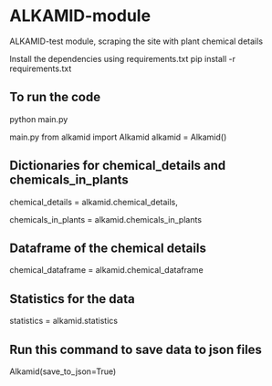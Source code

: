 # ALKAMID-module
ALKAMID-test module, scraping the site with plant chemical details


Install the dependencies using requirements.txt
pip install -r requirements.txt

## To run the code
python main.py


main.py
from alkamid import Alkamid
alkamid = Alkamid()

## Dictionaries for chemical_details and chemicals_in_plants 
chemical_details = alkamid.chemical_details,

chemicals_in_plants = alkamid.chemicals_in_plants

## Dataframe of the chemical details
chemical_dataframe = alkamid.chemical_dataframe

## Statistics for the  data
statistics = alkamid.statistics


## Run this command to save data to json files
Alkamid(save_to_json=True)

